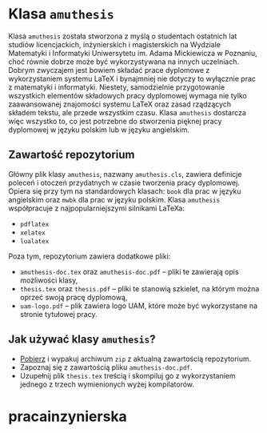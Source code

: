# Klasa `amuthesis`
Klasa `amuthesis` została stworzona z myślą o studentach ostatnich lat studiów licencjackich, inżynierskich i magisterskich na Wydziale Matematyki i Informatyki Uniwersytetu im. Adama Mickiewicza w Poznaniu, choć równie dobrze może być wykorzystywana na innych uczelniach. Dobrym zwyczajem jest bowiem składać prace dyplomowe z wykorzystaniem systemu LaTeX i bynajmniej nie dotyczy to wyłącznie prac z matematyki i informatyki. Niestety, samodzielnie przygotowanie wszystkich elementów składowych pracy dyplomowej wymaga nie tylko zaawansowanej znajomości systemu LaTeX oraz zasad rządzących składem tekstu, ale przede wszystkim czasu. Klasa `amuthesis` dostarcza więc wszystko to, co jest potrzebne do stworzenia pięknej pracy dyplomowej w języku polskim lub w języku angielskim.

## Zawartość repozytorium
Główny plik klasy `amuthesis`, nazwany `amuthesis.cls`, zawiera definicje poleceń i otoczeń przydatnych w czasie tworzenia pracy dyplomowej. Opiera się przy tym na standardowych klasach: `book` dla prac w języku angielskim oraz `mwbk` dla prac w języku polskim. Klasa `amuthesis` współpracuje z najpopularniejszymi silnikami LaTeXa:

* `pdflatex`
* `xelatex`
* `lualatex`

Poza tym, repozytorium zawiera dodatkowe pliki:

* `amuthesis-doc.tex` oraz `amuthesis-doc.pdf` – pliki te zawierają opis możliwości klasy,
* `thesis.tex` oraz `thesis.pdf` – pliki te stanowią szkielet, na którym można oprzeć swoją pracę dyplomową,
* `uam-logo.pdf` – plik zawiera logo UAM, które może być wykorzystane na stronie tytułowej pracy.

## Jak używać klasy `amuthesis`?
* [Pobierz](https://github.com/bprzybylski/amuthesis/archive/master.zip) i wypakuj archiwum `zip` z aktualną zawartością repozytorium.
* Zapoznaj się z zawartością pliku `amuthesis-doc.pdf`.
* Uzupełnij plik `thesis.tex` treścią i skompiluj go z wykorzystaniem jednego z trzech wymienionych wyżej kompilatorów.
# pracainzynierska
